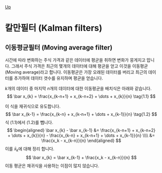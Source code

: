 [Up](index.md)

# 칼만필터 (Kalman filters)

## 이동평균필터 (Moving average filter)

시간에 따라 변화하는 주식 가격과 같은 데이터에 평균을 취하면 변화가 뭉게지고 맙니다. 그래서 주식 가격은 최근의 몇개의 데이터에 대해 평균을 얻고 이것을 이동평균 (Moving average)라고 합니다. 이동평균은 가장 오래된 데이터를 버리고 최근의 데이터를 추가하여 데이터 갯수를 유지하며 평균을 얻습니다.

$k$개의 데이터 중 마지막 $n$개의 데이터에 대한 이동평균을 배치식은 아래와 같습니다.
$$
\bar x_{k} = \frac{x_{k-n+1} + x_{k-n+2} + \dots + x_{k}}{n}
\tag{1.1}
$$

이 식을 재귀식으로 유도합니다.
$$
\bar x_{k-1} = \frac{x_{k-n} + x_{k-n+1} + \dots + x_{k-1}}{n}
\tag{1.2}
$$
식 (1.1)에서 (1.2)를 뺍니다.
$$
\begin{aligned}
\bar x_{k} - \bar x_{k-1} 
&= \frac{x_{k-n+1} + x_{k-n+2} + \dots + x_{k}}{n} - \frac{x_{k-n} + x_{k-n+1} + \dots + x_{k-1}}{n}
\\\\
&= \frac{x_k - x_{k-n}}{n}
\end{aligned}
$$
이를 $\bar x_k$에 대해 정리 합니다.
$$
\bar x_{k} 
= \bar x_{k-1} + \frac{x_k - x_{k-n}}{n}
$$
 이동 평균은 재귀식을 사용하는 이점이 많지 않습니다.